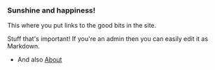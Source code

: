 ### Sunshine and happiness!

This where you put links to the good bits in the site.

Stuff that's important! If you're an admin then you can easily edit it as Markdown.

- And also [About](/about/)